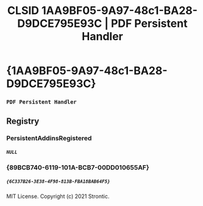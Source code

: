 ﻿---
title: "CLSID 1AA9BF05-9A97-48c1-BA28-D9DCE795E93C | PDF Persistent Handler"
excerpt: What is COM-Object CLSID 1AA9BF05-9A97-48c1-BA28-D9DCE795E93C?
---

# {1AA9BF05-9A97-48c1-BA28-D9DCE795E93C}

### `PDF Persistent Handler`

## Registry


### PersistentAddinsRegistered

##### `NULL`

### {89BCB740-6119-101A-BCB7-00DD010655AF}

##### `{6C337B26-3E38-4F98-813B-FBA18BAB64F5}`

MIT License. Copyright (c) 2021 Strontic.


